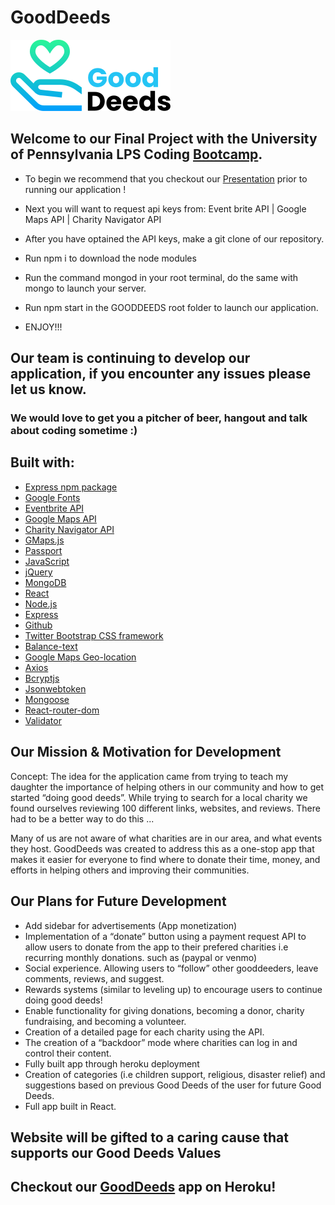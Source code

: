 # GoodDeeds

![GoodDeeds](public/images/gooddeedslogo.png)

## Welcome to our Final Project with the University of Pennsylvania LPS Coding [Bootcamp](https://bootcamp.sas.upenn.edu/).

- To begin we recommend that you checkout our [Presentation](https://docs.google.com/presentation/d/1pO-N2DIgKoBmlrJ0XbjlgqDsIfM6vazRnIX6vr50us4/edit?usp=sharing) prior to running our application !

- Next you will want to request api keys from:
  Event brite API | Google Maps API | Charity Navigator API

* After you have optained the API keys, make a git clone of our repository.

* Run npm i to download the node modules

* Run the command mongod in your root terminal, do the same with mongo to launch your server.

* Run npm start in the GOODDEEDS root folder to launch our application.

* ENJOY!!!

## Our team is continuing to develop our application, if you encounter any issues please let us know.

### We would love to get you a pitcher of beer, hangout and talk about coding sometime :)

## Built with:

- [Express npm package](https://www.npmjs.com/package/express)
- [Google Fonts](https://fonts.google.com/)
- [Eventbrite API](https://www.eventbrite.com/platform/api)
- [Google Maps API](https://developers.google.com/maps/documentation/)
- [Charity Navigator API](http://api.charitynavigator.org/)
- [GMaps.js](https://hpneo.dev/gmaps/)
- [Passport](http://www.passportjs.org/)
- [JavaScript](http://javascript.com/)
- [jQuery](http://jquery.com/)
- [MongoDB](https://www.mongodb.com/)
- [React](https://reactjs.org)
- [Node.js](https://nodejs.org)
- [Express](https://expressjs.com)
- [Github](https://github.com)
- [Twitter Bootstrap CSS framework](http://getbootstrap.com/)
- [Balance-text](https://www.npmjs.com/package/balance-text)
- [Google Maps Geo-location](https://developers.google.com/maps/documentation/javascript/examples/map-geolocation)
- [Axios](https://www.axios.com)
- [Bcryptjs](https://www.npmjs.com/package/bcryptjs)
- [Jsonwebtoken](https://jwt.io/)
- [Mongoose](https://mongoosejs.com/)
- [React-router-dom](https://www.npmjs.com/package/react-router-dom)
- [Validator](https://validatejs.org/)

## Our Mission & Motivation for Development

Concept: The idea for the application came from trying to teach my daughter the importance of helping others in our community and how to get started “doing good deeds”. While trying to search for a local charity we found ourselves reviewing 100 different links, websites, and reviews. There had to be a better way to do this ...

Many of us are not aware of what charities are in our area, and what events they host. GoodDeeds was created to address this as a one-stop app that makes it easier for everyone to find where to donate their time, money, and efforts in helping others and improving their communities.

## Our Plans for Future Development

- Add sidebar for advertisements (App monetization)
- Implementation of a “donate” button using a payment request API to allow users to donate from the app to their prefered charities i.e recurring monthly donations. such as (paypal or venmo)
- Social experience. Allowing users to “follow” other gooddeeders, leave comments, reviews, and suggest.
- Rewards systems (similar to leveling up) to encourage users to continue doing good deeds!
- Enable functionality for giving donations, becoming a donor, charity fundraising, and becoming a volunteer.
- Creation of a detailed page for each charity using the API.
- The creation of a “backdoor” mode where charities can log in and control their content.
- Fully built app through heroku deployment
- Creation of categories (i.e children support, religious, disaster relief) and suggestions based on previous Good Deeds of the user for future Good Deeds.
- Full app built in React.

## Website will be gifted to a caring cause that supports our Good Deeds Values

## Checkout our [GoodDeeds](https://limitless-harbor-38694.herokuapp.com/) app on Heroku!
